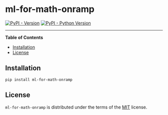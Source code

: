 # ml-for-math-onramp

[![PyPI - Version](https://img.shields.io/pypi/v/ml-for-math-onramp.svg)](https://pypi.org/project/ml-for-math-onramp)
[![PyPI - Python Version](https://img.shields.io/pypi/pyversions/ml-for-math-onramp.svg)](https://pypi.org/project/ml-for-math-onramp)

-----

**Table of Contents**

- [Installation](#installation)
- [License](#license)

## Installation

```console
pip install ml-for-math-onramp
```

## License

`ml-for-math-onramp` is distributed under the terms of the [MIT](https://spdx.org/licenses/MIT.html) license.
